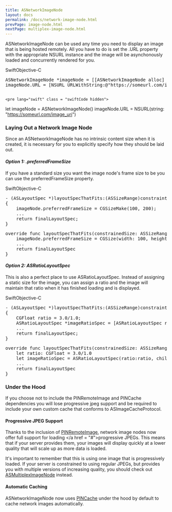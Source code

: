 ```yaml
---
title: ASNetworkImageNode
layout: docs
permalink: /docs/network-image-node.html
prevPage: image-node.html
nextPage: multiplex-image-node.html
---
```


ASNetworkImageNode can be used any time you need to display an image that is being hosted remotely.  All you have to do is set the .URL property with the appropriate NSURL instance and the image will be asynchonously loaded and concurrently rendered for you.

<div class = "highlight-group">
<span class="language-toggle"><a data-lang="swift" class="swiftButton">Swift</a><a data-lang="objective-c" class = "active objcButton">Objective-C</a></span>

<div class = "code">
	<pre lang="objc" class="objcCode">
ASNetworkImageNode *imageNode = [[ASNetworkImageNode alloc] init];
imageNode.URL = [NSURL URLWithString:@"https://someurl.com/image_uri"];
	</pre>

	<pre lang="swift" class = "swiftCode hidden">
let imageNode = ASNetworkImageNode()
imageNode.URL = NSURL(string: "https://someurl.com/image_uri")
	</pre>
</div>
</div>

### Laying Out a Network Image Node

Since an ASNetworkImageNode has no intrinsic content size when it is created, it is necessary for you to explicitly specify how they should be laid out.

<h4><i>Option 1: .preferredFrameSize</i></h4>

If you have a standard size you want the image node's frame size to be you can use the preferredFrameSize property.

<div class = "highlight-group">
<span class="language-toggle"><a data-lang="swift" class="swiftButton">Swift</a><a data-lang="objective-c" class = "active objcButton">Objective-C</a></span>

<div class = "code">
<pre lang="objc" class="objcCode">
- (ASLayoutSpec *)layoutSpecThatFits:(ASSizeRange)constraint
{
	imageNode.preferredFrameSize = CGSizeMake(100, 200);
	...
	return finalLayoutSpec;
}
</pre>

<pre lang="swift" class = "swiftCode hidden">
override func layoutSpecThatFits(constrainedSize: ASSizeRange) -> ASLayoutSpec {
	imageNode.preferredFrameSize = CGSize(width: 100, height: 200)
	...
	return finalLayoutSpec
}
</pre>
</div>
</div>

<h4><i>Option 2: ASRatioLayoutSpec</i></h4>

This is also a perfect place to use ASRatioLayoutSpec.  Instead of assigning a static size for the image, you can assign a ratio and the image will maintain that ratio when it has finished loading and is displayed.

<div class = "highlight-group">
<span class="language-toggle"><a data-lang="swift" class="swiftButton">Swift</a><a data-lang="objective-c" class = "active objcButton">Objective-C</a></span>

<div class = "code">
<pre lang="objc" class="objcCode">
- (ASLayoutSpec *)layoutSpecThatFits:(ASSizeRange)constraint
{
    CGFloat ratio = 3.0/1.0;
    ASRatioLayoutSpec *imageRatioSpec = [ASRatioLayoutSpec ratioLayoutSpecWithRatio:ratio child:self.imageNode];
	...
	return finalLayoutSpec;
}
</pre>

<pre lang="swift" class = "swiftCode hidden">
override func layoutSpecThatFits(constrainedSize: ASSizeRange) -> ASLayoutSpec {
    let ratio: CGFloat = 3.0/1.0
    let imageRatioSpec = ASRatioLayoutSpec(ratio:ratio, child:self.imageNode)
    ...
	return finalLayoutSpec
}
</pre>
</div>
</div>


### Under the Hood

<div class = "note">If you choose not to include the PINRemoteImage and PINCache dependencies you will lose progressive jpeg support and be required to include your own custom cache that conforms to ASImageCacheProtocol.</div>

#### Progressive JPEG Support

Thanks to the inclusion of <a href = "https://github.com/pinterest/PINRemoteImage">PINRemoteImage</a>, network image nodes now offer full support for loading </a href = "#">progressive JPEGs</a>.  This means that if your server provides them, your images will display quickly at a lower quality that will scale up as more data is loaded.  

It's important to remember that this is using one image that is progressively loaded.  If your server is constrained to using regular JPEGs, but provides you with multiple versions of increasing quality, you should check out <a href = "/docs/multiplex-image-node.html">ASMultiplexImageNode</a> instead. 

#### Automatic Caching

ASNetworkImageNode now uses <a href = "https://github.com/pinterest/PINCache">PINCache</a> under the hood by default to cache network images automatically.

